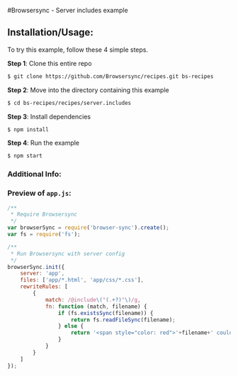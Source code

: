 #Browsersync - Server includes example

## Installation/Usage:

To try this example, follow these 4 simple steps.

**Step 1**: Clone this entire repo
```bash
$ git clone https://github.com/Browsersync/recipes.git bs-recipes
```

**Step 2**: Move into the directory containing this example
```bash
$ cd bs-recipes/recipes/server.includes
```

**Step 3**: Install dependencies
```bash
$ npm install
```

**Step 4**: Run the example
```bash
$ npm start
```

### Additional Info:



### Preview of `app.js`:
```js
/**
 * Require Browsersync
 */
var browserSync = require('browser-sync').create();
var fs = require('fs');

/**
 * Run Browsersync with server config
 */
browserSync.init({
    server: 'app',
    files: ['app/*.html', 'app/css/*.css'],
    rewriteRules: [
        {
            match: /@include\("(.+?)"\)/g,
            fn: function (match, filename) {
                if (fs.existsSync(filename)) {
                    return fs.readFileSync(filename);
                } else {
                    return '<span style="color: red">'+filename+' could not be found</span>';
                }
            }
        }
    ]
});
```
